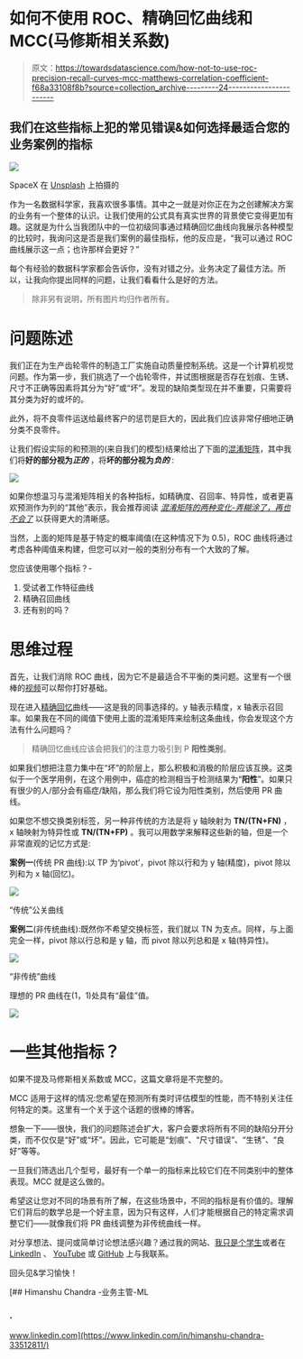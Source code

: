 # 如何不使用 ROC、精确回忆曲线和 MCC(马修斯相关系数)

> 原文：<https://towardsdatascience.com/how-not-to-use-roc-precision-recall-curves-mcc-matthews-correlation-coefficient-f68a33108f8b?source=collection_archive---------24----------------------->

## 我们在这些指标上犯的常见错误&如何选择最适合您的业务案例的指标

![](img/e7ad933eec9551185d009a8c66ed4099.png)

SpaceX 在 [Unsplash](https://unsplash.com?utm_source=medium&utm_medium=referral) 上拍摄的

作为一名数据科学家，我喜欢很多事情。其中之一就是对你正在为之创建解决方案的业务有一个整体的认识。让我们使用的公式具有真实世界的背景使它变得更加有趣。这就是为什么当我团队中的一位初级同事通过精确回忆曲线向我展示各种模型的比较时，我询问这是否是我们案例的最佳指标，他的反应是，“我可以通过 ROC 曲线展示这一点；也许那样会更好？”

每个有经验的数据科学家都会告诉你，没有对错之分。业务决定了最佳方法。所以，让我向你提出同样的问题，让我们看看什么是好的方法。

> 除非另有说明，所有图片均归作者所有。

# 问题陈述

我们正在为生产齿轮零件的制造工厂实施自动质量控制系统。这是一个计算机视觉问题。作为第一步，我们挑选了一个齿轮零件，并试图根据是否存在划痕、生锈、尺寸不正确等因素将其分为“好”或“坏”。发现的缺陷类型现在并不重要，只需要将其分类为好的或坏的。

此外，将不良零件运送给最终客户的惩罚是巨大的，因此我们应该非常仔细地正确分类不良零件。

让我们假设实际的和预测的(来自我们的模型)结果给出了下面的[混淆矩阵](/the-two-variations-of-confusion-matrix-get-confused-never-again-8d4fb00df308)，其中我们将**好的部分视为*正的*** ，将**坏的部分视为*负的*** :

![](img/b0625759509a2b5eb56265055a9c07dc.png)

如果你想温习与混淆矩阵相关的各种指标，如精确度、召回率、特异性，或者更喜欢预测作为列的“其他”表示，我会推荐阅读 [*混淆矩阵的两种变化-弄糊涂了，再也不会了*](/the-two-variations-of-confusion-matrix-get-confused-never-again-8d4fb00df308) 以获得更大的清晰感。

当然，上面的矩阵是基于特定的概率阈值(在这种情况下为 0.5)，ROC 曲线将通过考虑各种阈值来构建，但您可以对一般的类别分布有一个大致的了解。

您应该使用哪个指标？-

1.  受试者工作特征曲线
2.  精确召回曲线
3.  还有别的吗？

# 思维过程

首先，让我们消除 ROC 曲线，因为它不是最适合不平衡的类问题。这里有一个很棒的[视频](https://www.youtube.com/watch?v=4jRBRDbJemM)可以帮你打好基础。

现在进入[精确回忆](https://scikit-learn.org/stable/auto_examples/model_selection/plot_precision_recall.html)曲线——这是我的同事选择的。y 轴表示精度，x 轴表示召回率。如果我在不同的阈值下使用上面的混淆矩阵来绘制这条曲线，你会发现这个方法有什么问题吗？

> 精确回忆曲线应该会把我们的注意力吸引到 P **阳性类别**。

如果我们想把注意力集中在“坏”的阶层上，那么积极和消极的阶层应该互换。这类似于一个医学用例，在这个用例中，癌症的检测相当于检测结果为“**阳性**”。如果只有很少的人/部分会有癌症/缺陷，那么我们将它设为阳性类别，然后使用 PR 曲线。

如果您不想交换类别标签，另一种非传统的方法是将 y 轴映射为 **TN/(TN+FN)** ，x 轴映射为特异性或 **TN/(TN+FP)** 。我可以用数学来解释这些新的轴，但是一个非常直观的记忆方式是:

**案例一**(传统 PR 曲线):以 TP 为‘pivot’，pivot 除以行和为 y 轴(精度)，pivot 除以列和为 x 轴(回忆)。

![](img/ecd2785a31ed9c3fcab68816cfd012e9.png)

“传统”公关曲线

**案例二**(非传统曲线):既然你不希望交换标签，我们就以 TN 为支点。同样，与上面完全一样，pivot 除以行总和是 y 轴，而 pivot 除以列总和是 x 轴(特异性)。

![](img/0a15e473c8260307bd2811f846647ca0.png)

“非传统”曲线

理想的 PR 曲线在(1，1)处具有“最佳”值。

![](img/9c3c737a1be4f659135d336aa6b4a60d.png)

# 一些其他指标？

如果不提及马修斯相关系数或 MCC，这篇文章将是不完整的。

MCC 适用于这样的情况:您希望在预测所有类时评估模型的性能，而不特别关注任何特定的类。这里有一个关于这个话题的很棒的博客。

想象一下——很快，我们的问题陈述会扩大，客户会要求将所有不同的缺陷分开分类，而不仅仅是“好”或“坏”。因此，它可能是“划痕”、“尺寸错误”、“生锈”、“良好”等等。

一旦我们筛选出几个型号，最好有一个单一的指标来比较它们在不同类别中的整体表现。MCC 就是这么做的。

希望这让您对不同的场景有所了解，在这些场景中，不同的指标是有价值的。理解它们背后的数学总是一个好主意，因为只有这样，人们才能根据自己的特定需求调整它们——就像我们将 PR 曲线调整为非传统曲线一样。

对分享想法、提问或简单讨论想法感兴趣？通过我的网站、[我只是个学生](http://iamjustastudent.com/about)或者在 [LinkedIn](https://www.linkedin.com/in/himanshu-chandra-33512811/) 、 [YouTube](https://www.youtube.com/channel/UChNybQwpqrX9SOc1D4K_x5Q) 或 [GitHub](https://github.com/HCGrit/MachineLearning-iamJustAStudent) 上与我联系。

回头见&学习愉快！

[](https://www.linkedin.com/in/himanshu-chandra-33512811/) [## Himanshu Chandra -业务主管-ML

### .

www.linkedin.com](https://www.linkedin.com/in/himanshu-chandra-33512811/)